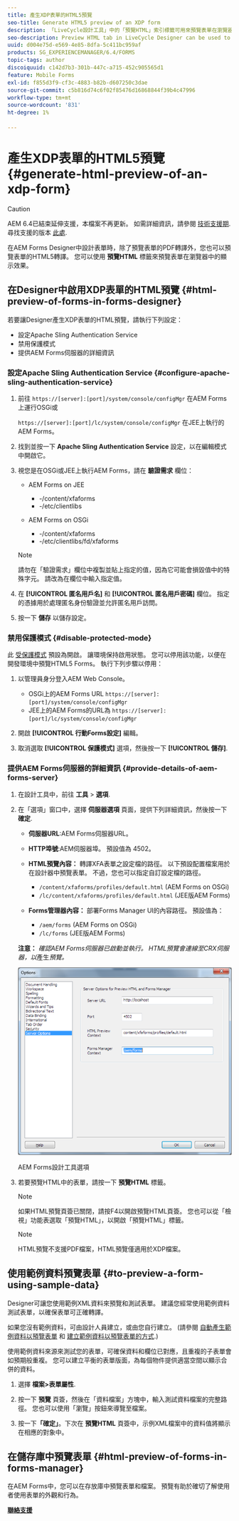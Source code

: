 ```yaml
---
title: 產生XDP表單的HTML5預覽
seo-title: Generate HTML5 preview of an XDP form
description: 「LiveCycle設計工具」中的「預覽HTML」索引標籤可用來預覽表單在瀏覽器中的顯示效果。
seo-description: Preview HTML tab in LiveCycle Designer can be used to preview forms as they appear in a browser.
uuid: d004e75d-e569-4e85-8dfa-5c411bc959af
products: SG_EXPERIENCEMANAGER/6.4/FORMS
topic-tags: author
discoiquuid: c142d7b3-301b-447c-a715-452c905565d1
feature: Mobile Forms
exl-id: f855d3f9-cf3c-4883-b82b-d607250c3dae
source-git-commit: c5b816d74c6f02f85476d16868844f39b4c47996
workflow-type: tm+mt
source-wordcount: '831'
ht-degree: 1%

---
```


# 產生XDP表單的HTML5預覽 {#generate-html-preview-of-an-xdp-form}

>[!CAUTION]
>
>AEM 6.4已結束延伸支援，本檔案不再更新。 如需詳細資訊，請參閱 [技術支援期](https://helpx.adobe.com//tw/support/programs/eol-matrix.html). 尋找支援的版本 [此處](https://experienceleague.adobe.com/docs/).

在AEM Forms Designer中設計表單時，除了預覽表單的PDF轉譯外，您也可以預覽表單的HTML5轉譯。 您可以使用 **預覽HTML** 標籤來預覽表單在瀏覽器中的顯示效果。

## 在Designer中啟用XDP表單的HTML預覽 {#html-preview-of-forms-in-forms-designer}

若要讓Designer產生XDP表單的HTML預覽，請執行下列設定：

* 設定Apache Sling Authentication Service
* 禁用保護模式
* 提供AEM Forms伺服器的詳細資訊

### 設定Apache Sling Authentication Service {#configure-apache-sling-authentication-service}

1. 前往 `https://[server]:[port]/system/console/configMgr` 在AEM Forms上運行OSGi或

   `https://[server]:[port]/lc/system/console/configMgr` 在JEE上執行的AEM Forms。

1. 找到並按一下 **Apache Sling Authentication Service** 設定，以在編輯模式中開啟它。

1. 視您是在OSGi或JEE上執行AEM Forms，請在 **驗證需求** 欄位：

   * AEM Forms on JEE

      * -/content/xfaforms
      * -/etc/clientlibs
   * AEM Forms on OSGi

      * -/content/xfaforms
      * -/etc/clientlibs/fd/xfaforms

   >[!NOTE]
   >
   >請勿在「驗證需求」欄位中複製並貼上指定的值，因為它可能會損毀值中的特殊字元。 請改為在欄位中輸入指定值。

1. 在 **[!UICONTROL 匿名用戶名]** 和 **[!UICONTROL 匿名用戶密碼]** 欄位。 指定的憑據用於處理匿名身份驗證並允許匿名用戶訪問。
1. 按一下 **儲存** 以儲存設定。

### 禁用保護模式 {#disable-protected-mode}

此 [受保護模式](/help/forms/using/get-xdp-pdf-documents-aem.md) 預設為開啟。 讓環境保持啟用狀態。 您可以停用該功能，以便在開發環境中預覽HTML5 Forms。 執行下列步驟以停用：

1. 以管理員身分登入AEM Web Console。

   * OSGi上的AEM Forms URL `https://[server]:[port]/system/console/configMgr`
   * JEE上的AEM Forms的URL為 `https://[server]:[port]/lc/system/console/configMgr`

1. 開啟 **[!UICONTROL 行動Forms設定]** 編輯。
1. 取消選取 **[!UICONTROL 保護模式]** 選項，然後按一下 **[!UICONTROL 儲存]**.

### 提供AEM Forms伺服器的詳細資訊 {#provide-details-of-aem-forms-server}

1. 在設計工具中，前往 **工具** >  **選項**.
1. 在「選項」窗口中，選擇 **伺服器選項** 頁面，提供下列詳細資訊，然後按一下 **確定**.

   * **伺服器URL**:AEM Forms伺服器URL。
   * **HTTP埠號**:AEM伺服器埠。 預設值為 4502。
   * **HTML預覽內容：** 轉譯XFA表單之設定檔的路徑。 以下預設配置檔案用於在設計器中預覽表單。 不過，您也可以指定自訂設定檔的路徑。

      * `/content/xfaforms/profiles/default.html` (AEM Forms on OSGi)
      * `/lc/content/xfaforms/profiles/default.html` (JEE版AEM Forms)
   * **Forms管理器內容：** 部署Forms Manager UI的內容路徑。 預設值為：

      * `/aem/forms` (AEM Forms on OSGi)
      * `/lc/forms` (JEE版AEM Forms)

   **注意：** *確認AEM Forms伺服器已啟動並執行。 HTML預覽會連線至CRX伺服器，以*&#x200B;產生&#x200B;*預覽。*

   ![AEM Forms設計工具選項 ](assets/server_options.png)

   AEM Forms設計工具選項

1. 若要預覽HTML中的表單，請按一下 **預覽HTML** 標籤。

   >[!NOTE]
   >
   >如果HTML預覽頁簽已關閉，請按F4以開啟預覽HTML頁簽。 您也可以從「檢視」功能表選取「預覽HTML」，以開啟「預覽HTML」標籤。

   >[!NOTE]
   >
   >HTML預覽不支援PDF檔案，HTML預覽僅適用於XDP檔案。

## 使用範例資料預覽表單 {#to-preview-a-form-using-sample-data}

Designer可讓您使用範例XML資料來預覽和測試表單。 建議您經常使用範例資料測試表單，以確保表單可正確轉譯。

如果您沒有範例資料，可由設計人員建立，或由您自行建立。 (請參閱 [自動產生範例資料以預覽表單](https://help.adobe.com/en_US/AEMForms/6.1/DesignerHelp/WS107c29ade9134a2c136ae6f212a1f379c94-8000.2.html#WS92d06802c76abadb-728f46ac129b395660c-7efe.2) 和 [建立範例資料以預覽表單的方式](https://help.adobe.com/en_US/AEMForms/6.1/DesignerHelp/WS107c29ade9134a2c136ae6f212a1f379c94-8000.2.html#WS92d06802c76abadb-728f46ac129b395660c-7eff.2).)

使用範例資料來源來測試您的表單，可確保資料和欄位已對應，且重複的子表單會如預期般重複。 您可以建立平衡的表單版面，為每個物件提供適當空間以顯示合併的資料。

1. 選擇 **檔案>表單屬性**.

1. 按一下 **預覽** 頁簽，然後在「資料檔案」方塊中，輸入測試資料檔案的完整路徑。 您也可以使用「瀏覽」按鈕來導覽至檔案。

1. 按一下&#x200B;**「確定」**。下次在 **預覽HTML** 頁簽中，示例XML檔案中的資料值將顯示在相應的對象中。

## 在儲存庫中預覽表單 {#html-preview-of-forms-in-forms-manager}

在AEM Forms中，您可以在存放庫中預覽表單和檔案。 預覽有助於確切了解使用者使用表單的外觀和行為。

[**聯絡支援**](https://www.adobe.com/tw/account/sign-in.supportportal.html)

